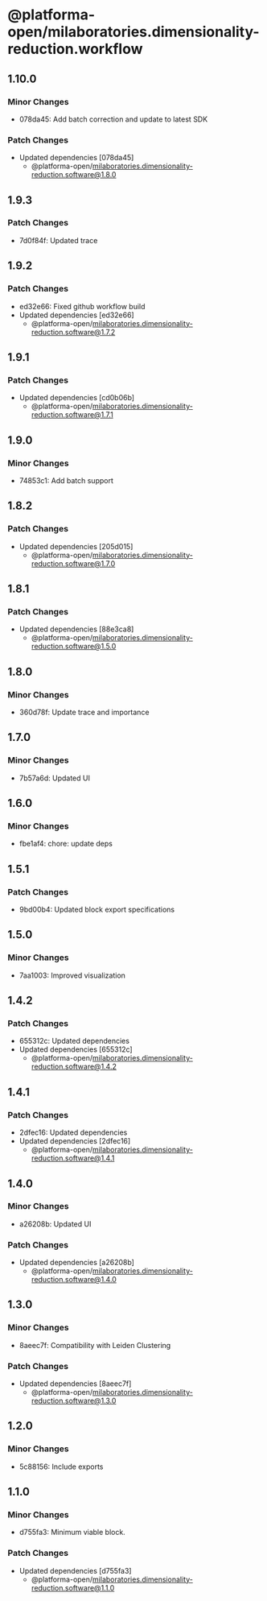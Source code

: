 # @platforma-open/milaboratories.dimensionality-reduction.workflow

## 1.10.0

### Minor Changes

- 078da45: Add batch correction and update to latest SDK

### Patch Changes

- Updated dependencies [078da45]
  - @platforma-open/milaboratories.dimensionality-reduction.software@1.8.0

## 1.9.3

### Patch Changes

- 7d0f84f: Updated trace

## 1.9.2

### Patch Changes

- ed32e66: Fixed github workflow build
- Updated dependencies [ed32e66]
  - @platforma-open/milaboratories.dimensionality-reduction.software@1.7.2

## 1.9.1

### Patch Changes

- Updated dependencies [cd0b06b]
  - @platforma-open/milaboratories.dimensionality-reduction.software@1.7.1

## 1.9.0

### Minor Changes

- 74853c1: Add batch support

## 1.8.2

### Patch Changes

- Updated dependencies [205d015]
  - @platforma-open/milaboratories.dimensionality-reduction.software@1.7.0

## 1.8.1

### Patch Changes

- Updated dependencies [88e3ca8]
  - @platforma-open/milaboratories.dimensionality-reduction.software@1.5.0

## 1.8.0

### Minor Changes

- 360d78f: Update trace and importance

## 1.7.0

### Minor Changes

- 7b57a6d: Updated UI

## 1.6.0

### Minor Changes

- fbe1af4: chore: update deps

## 1.5.1

### Patch Changes

- 9bd00b4: Updated block export specifications

## 1.5.0

### Minor Changes

- 7aa1003: Improved visualization

## 1.4.2

### Patch Changes

- 655312c: Updated dependencies
- Updated dependencies [655312c]
  - @platforma-open/milaboratories.dimensionality-reduction.software@1.4.2

## 1.4.1

### Patch Changes

- 2dfec16: Updated dependencies
- Updated dependencies [2dfec16]
  - @platforma-open/milaboratories.dimensionality-reduction.software@1.4.1

## 1.4.0

### Minor Changes

- a26208b: Updated UI

### Patch Changes

- Updated dependencies [a26208b]
  - @platforma-open/milaboratories.dimensionality-reduction.software@1.4.0

## 1.3.0

### Minor Changes

- 8aeec7f: Compatibility with Leiden Clustering

### Patch Changes

- Updated dependencies [8aeec7f]
  - @platforma-open/milaboratories.dimensionality-reduction.software@1.3.0

## 1.2.0

### Minor Changes

- 5c88156: Include exports

## 1.1.0

### Minor Changes

- d755fa3: Minimum viable block.

### Patch Changes

- Updated dependencies [d755fa3]
  - @platforma-open/milaboratories.dimensionality-reduction.software@1.1.0
